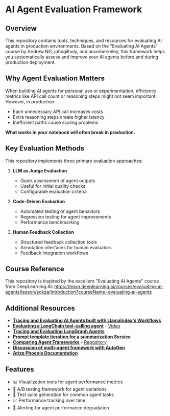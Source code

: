# AI Agent Evaluation Framework

## Overview

This repository contains tools, techniques, and resources for evaluating AI agents in production environments. Based on the "Evaluating AI Agents" course by Andrew NG, johngilhuly, and amanberkeley, this framework helps you systematically assess and improve your AI agents before and during production deployment.

## Why Agent Evaluation Matters

When building AI agents for personal use or experimentation, efficiency metrics like API call count or reasoning steps might not seem important. However, in production:

- Each unnecessary API call increases costs
- Extra reasoning steps create higher latency
- Inefficient paths cause scaling problems

**What works in your notebook will often break in production.**

## Key Evaluation Methods

This repository implements three primary evaluation approaches:

1. **LLM as Judge Evaluation**
   - Quick assessment of agent outputs
   - Useful for initial quality checks
   - Configurable evaluation criteria

2. **Code-Driven Evaluation**
   - Automated testing of agent behaviors
   - Regression testing for agent improvements
   - Performance benchmarking

3. **Human Feedback Collection**
   - Structured feedback collection tools
   - Annotation interfaces for human evaluators
   - Feedback integration workflows

## Course Reference

This repository is inspired by the excellent "Evaluating AI Agents" course from DeepLearning.AI:
https://learn.deeplearning.ai/courses/evaluating-ai-agents/lesson/sqkza/introduction?courseName=evaluating-ai-agents

## Additional Resources

- **[Tracing and Evaluating AI Agents built with LlamaIndex's Workflows](https://github.com/run-llama/llama_index/tree/main/docs/examples/agent/agent_runner_openai_tracing.ipynb)**
- **[Evaluating a LangChain tool-calling agent](https://github.com/langchain-ai/langchain/blob/master/cookbook/agent_with_tool_retrieval.ipynb)** - [Video](https://www.youtube.com/watch?v=ahnGLM-RC1Y)
- **[Tracing and Evaluating LangGraph Agents](https://github.com/langchain-ai/langgraph/blob/main/examples/tracing/README.md)**
- **[Prompt template iteration for a summarization Service](https://github.com/promptengineering/promptflow)**
- **[Comparing Agent Frameworks](https://arxiv.org/abs/2308.03688)** - [Repository](https://github.com/microsoft/promptflow)
- **[Discussion of multi-agent framework with AutoGen](https://microsoft.github.io/autogen/)**
- **[Arize Phoenix Documentation](https://docs.arize.com/phoenix/)**

## Features

- 📊 Visualization tools for agent performance metrics
- 🔄 A/B testing framework for agent variations
- 🧪 Test suite generation for common agent tasks
- 📈 Performance tracking over time
- 🚨 Alerting for agent performance degradation

